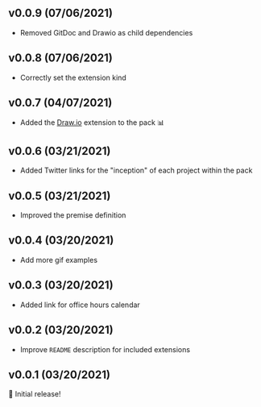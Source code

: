 ## v0.0.9 (07/06/2021)

- Removed GitDoc and Drawio as child dependencies

## v0.0.8 (07/06/2021)

- Correctly set the extension kind

## v0.0.7 (04/07/2021)

- Added the [Draw.io](https://marketplace.visualstudio.com/items?itemName=hediet.vscode-drawio) extension to the pack 📊

## v0.0.6 (03/21/2021)

- Added Twitter links for the "inception" of each project within the pack

## v0.0.5 (03/21/2021)

- Improved the premise definition

## v0.0.4 (03/20/2021)

- Add more gif examples

## v0.0.3 (03/20/2021)

- Added link for office hours calendar

## v0.0.2 (03/20/2021)

- Improve `README` description for included extensions

## v0.0.1 (03/20/2021)

🚀 Initial release!
